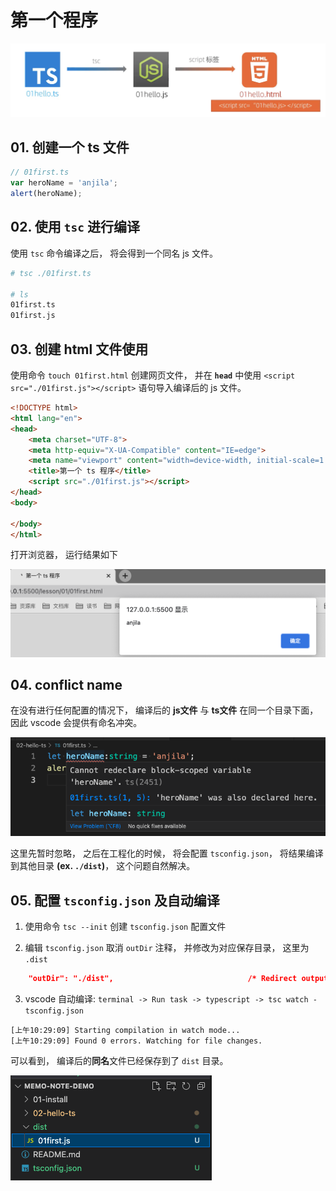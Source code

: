 # 第一个程序

![ts-js-html.png](./img/ts-js-html.png)
## 01. 创建一个 ts 文件

```ts
// 01first.ts
var heroName = 'anjila';
alert(heroName);
```

## 02. 使用 `tsc` 进行编译

使用 `tsc` 命令编译之后， 将会得到一个同名 js 文件。

```bash
# tsc ./01first.ts

# ls
01first.ts
01first.js
```

## 03. 创建 html 文件使用

使用命令 `touch 01first.html` 创建网页文件， 并在 **`head`** 中使用 `<script src="./01first.js"></script>` 语句导入编译后的 js 文件。


```html
<!DOCTYPE html>
<html lang="en">
<head>
    <meta charset="UTF-8">
    <meta http-equiv="X-UA-Compatible" content="IE=edge">
    <meta name="viewport" content="width=device-width, initial-scale=1.0">
    <title>第一个 ts 程序</title>
    <script src="./01first.js"></script>
</head>
<body>

</body>
</html>
```

打开浏览器， 运行结果如下

![run-and-result](./img/run-and-result.png)

## 04. conflict name

在没有进行任何配置的情况下， 编译后的 **js文件** 与 **ts文件** 在同一个目录下面，因此 vscode 会提供有命名冲突。

![conflict-var-name](./img/conflict-var-name.png)

这里先暂时忽略， 之后在工程化的时候， 将会配置 `tsconfig.json`， 将结果编译到其他目录 **(ex. `./dist`)**， 这个问题自然解决。

## 05. 配置 `tsconfig.json` 及自动编译

1. 使用命令 `tsc --init` 创建 `tsconfig.json` 配置文件

2. 编辑 `tsconfig.json` 取消 `outDir` 注释， 并修改为对应保存目录， 这里为 `.dist`

```json
    "outDir": "./dist",                              /* Redirect output structure to the directory. */
```

3. vscode 自动编译: `terminal -> Run task -> typescript -> tsc watch - tsconfig.json`

```log
[上午10:29:09] Starting compilation in watch mode...
[上午10:29:09] Found 0 errors. Watching for file changes.
```

可以看到， 编译后的**同名**文件已经保存到了 `dist` 目录。

![tsconfig-outdir.png](./img/tsconfig-outdir.png)

